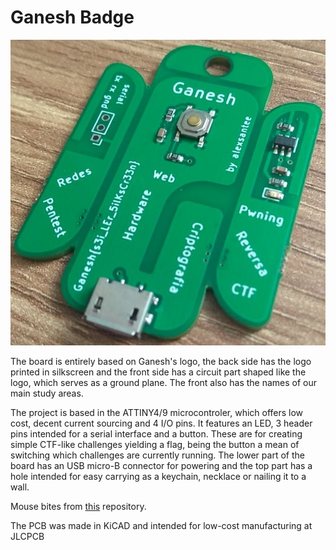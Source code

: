# Ganesh Badge

![picture](https://raw.githubusercontent.com/alexsantee/Ganesh_Badge/main/3dview/picture.jpg)

The board is entirely based on Ganesh's logo, the back side has the logo printed in silkscreen and the front side has a circuit part shaped like the logo, which serves as a ground plane. The front also has the names of our main study areas.

The project is based in the ATTINY4/9 microcontroler, which offers low cost, decent current sourcing and 4 I/O pins.
It features an LED, 3 header pins intended for a serial interface and a button. These are for creating simple CTF-like challenges yielding a flag, being the button a mean of switching which challenges are currently running.
The lower part of the board has an USB micro-B connector for powering and the top part has a hole intended for easy carrying as a keychain, necklace or nailing it to a wall.

Mouse bites from [this](https://github.com/madworm/Panelization.pretty) repository.

The PCB was made in KiCAD and intended for low-cost manufacturing at JLCPCB